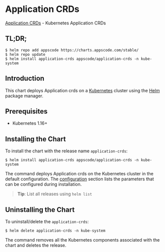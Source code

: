 # Application CRDs

[Application CRDs](https://github.com/kmodules/application) - Kubernetes Application CRDs

## TL;DR;

```console
$ helm repo add appscode https://charts.appscode.com/stable/
$ helm repo update
$ helm install application-crds appscode/application-crds -n kube-system
```

## Introduction

This chart deploys Application crds on a [Kubernetes](http://kubernetes.io) cluster using the [Helm](https://helm.sh) package manager.

## Prerequisites

- Kubernetes 1.16+

## Installing the Chart

To install the chart with the release name `application-crds`:

```console
$ helm install application-crds appscode/application-crds -n kube-system
```

The command deploys Application crds on the Kubernetes cluster in the default configuration. The [configuration](#configuration) section lists the parameters that can be configured during installation.

> **Tip**: List all releases using `helm list`

## Uninstalling the Chart

To uninstall/delete the `application-crds`:

```console
$ helm delete application-crds -n kube-system
```

The command removes all the Kubernetes components associated with the chart and deletes the release.


